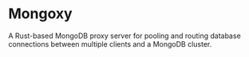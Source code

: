 # Mongoxy

A Rust-based MongoDB proxy server for pooling and routing database connections between multiple clients and a MongoDB cluster.
